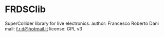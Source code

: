 # FRDSClib
SuperCollider library for live electronics.
author: Francesco Roberto Dani
mail: f.r.d@hotmail.it
license: GPL v3
